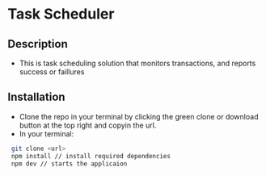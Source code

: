 # Task Scheduler

## Description

 - This is task scheduling solution that monitors transactions, and reports success or faillures

## Installation

- Clone the repo in your terminal by clicking the green clone or download button at the top right and copyin the url.
- In your terminal:
```bash
 git clone <url>
 npm install // install required dependencies
 npm dev // starts the applicaion
```
